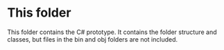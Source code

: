 # This folder
This folder contains the C# prototype. It contains the folder structure and classes, but files in the bin and obj folders are not included.
